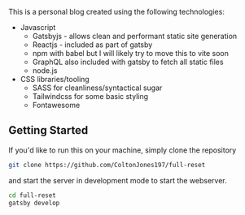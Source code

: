 This is a personal blog created using the following technologies:
 - Javascript
   - Gatsbyjs - allows clean and performant static site generation
   - Reactjs - included as part of gatsby
   - npm with babel but I will likely try to move this to vite soon
   - GraphQL also included with gatsby to fetch all static files
   - node.js
 - CSS libraries/tooling
   - SASS for cleanliness/syntactical sugar
   - Tailwindcss for some basic styling
   - Fontawesome

## Getting Started
If you'd like to run this on your machine, simply clone the repository

```bash
git clone https://github.com/ColtonJones197/full-reset
```

and start the server in development mode to start the webserver.

```bash
cd full-reset
gatsby develop
```

